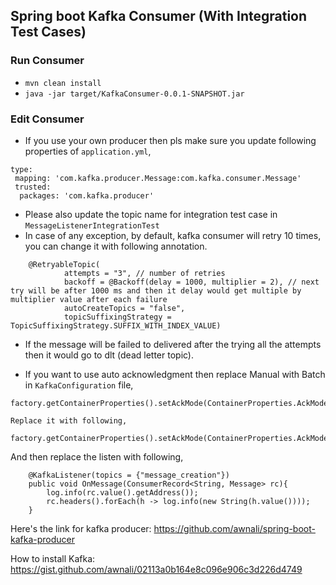 ## Spring boot Kafka Consumer (With Integration Test Cases)

### Run Consumer


* `mvn clean install` 
* `java -jar target/KafkaConsumer-0.0.1-SNAPSHOT.jar`


### Edit Consumer

* If you use your own producer then pls make sure you update following properties of `application.yml`,

```
type:
 mapping: 'com.kafka.producer.Message:com.kafka.consumer.Message'
 trusted:
  packages: 'com.kafka.producer'

```

* Please also update the topic name for integration test case in `MessageListenerIntegrationTest`
* In case of any exception, by default, kafka consumer will retry 10 times, you can change it with following annotation. 

```
    @RetryableTopic(
            attempts = "3", // number of retries
            backoff = @Backoff(delay = 1000, multiplier = 2), // next try will be after 1000 ms and then it delay would get multiple by multiplier value after each failure
            autoCreateTopics = "false",
            topicSuffixingStrategy = TopicSuffixingStrategy.SUFFIX_WITH_INDEX_VALUE)
```
* If the message will be failed to delivered after the trying all the attempts then it would go to dlt (dead letter topic).

* If you want to use auto acknowledgment then replace Manual with Batch in `KafkaConfiguration` file,

```
factory.getContainerProperties().setAckMode(ContainerProperties.AckMode.MANUAL);

Replace it with following,

factory.getContainerProperties().setAckMode(ContainerProperties.AckMode.BATCH);

```

And then replace the listen with following,

```
    @KafkaListener(topics = {"message_creation"})
    public void OnMessage(ConsumerRecord<String, Message> rc){
        log.info(rc.value().getAddress());
        rc.headers().forEach(h -> log.info(new String(h.value())));
    }
```
Here's the link for kafka producer:
https://github.com/awnali/spring-boot-kafka-producer

How to install Kafka:
https://gist.github.com/awnali/02113a0b164e8c096e906c3d226d4749

